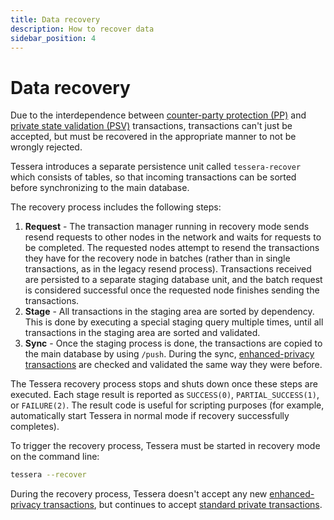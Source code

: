 ```yaml
---
title: Data recovery
description: How to recover data
sidebar_position: 4
---
```


# Data recovery

Due to the interdependence between [counter-party protection (PP)](https://docs.goquorum.consensys.net/en/stable/Concepts/Privacy/PrivacyEnhancements/#counter-party-protection) and [private state validation (PSV)](https://docs.goquorum.consensys.net/en/stable/Concepts/Privacy/PrivacyEnhancements/#private-state-validation) transactions, transactions can't just be accepted, but must be recovered in the appropriate manner to not be wrongly rejected.

Tessera introduces a separate persistence unit called `tessera-recover` which consists of tables, so that incoming transactions can be sorted before synchronizing to the main database.

The recovery process includes the following steps:

1. **Request** - The transaction manager running in recovery mode sends resend requests to other nodes in the network and waits for requests to be completed. The requested nodes attempt to resend the transactions they have for the recovery node in batches (rather than in single transactions, as in the legacy resend process). Transactions received are persisted to a separate staging database unit, and the batch request is considered successful once the requested node finishes sending the transactions.
1. **Stage** - All transactions in the staging area are sorted by dependency. This is done by executing a special staging query multiple times, until all transactions in the staging area are sorted and validated.
1. **Sync** - Once the staging process is done, the transactions are copied to the main database by using `/push`. During the sync, [enhanced-privacy transactions](https://docs.goquorum.consensys.net/en/stable/Concepts/Privacy/PrivacyEnhancements/) are checked and validated the same way they were before.

The Tessera recovery process stops and shuts down once these steps are executed. Each stage result is reported as `SUCCESS(0)`, `PARTIAL_SUCCESS(1)`, or `FAILURE(2)`. The result code is useful for scripting purposes (for example, automatically start Tessera in normal mode if recovery successfully completes).

To trigger the recovery process, Tessera must be started in recovery mode on the command line:

```bash
tessera --recover
```

During the recovery process, Tessera doesn't accept any new [enhanced-privacy transactions](https://docs.goquorum.consensys.net/en/stable/Concepts/Privacy/PrivacyEnhancements/), but continues to accept [standard private transactions](https://docs.goquorum.consensys.net/en/stable/Concepts/Privacy/PrivateAndPublic/#private-transactions).
